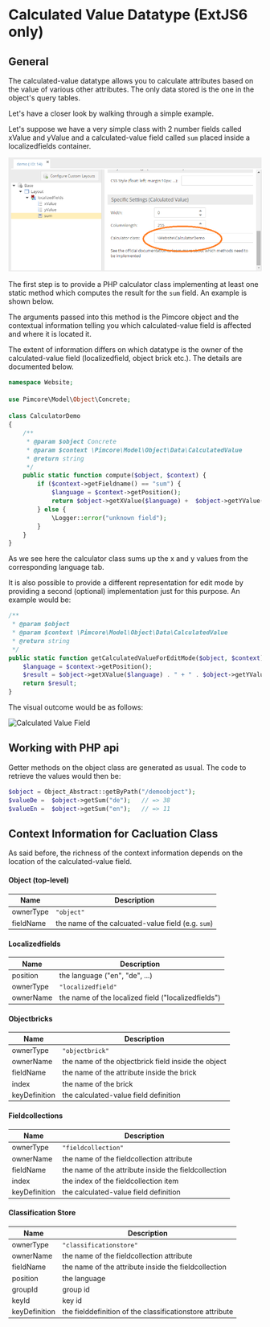 # Calculated Value Datatype (ExtJS6 only)


## General

The calculated-value datatype allows you to calculate attributes based on the value of various other attributes. 
The only data stored is the one in the object's query tables.

Let's have a closer look by walking through a simple example.

Let's suppose we have a very simple class with 2 number fields called xValue and yValue and a calculated-value field 
called ```sum``` placed inside a localizedfields container.

![Calculated Value Configuration](../../../img/classes-datatypes-calculated.png)


The first step is to provide a PHP calculator class implementing at least one static method which computes the result 
for the ```sum``` field. An example is shown below.

The arguments passed into this method is the Pimcore object and the contextual information telling you which 
calculated-value field is affected and where it is located it.

The extent of information differs on which datatype is the owner of the calculated-value field 
(localizedfield, object brick etc.). The details are documented below.

```php
namespace Website;
 
use Pimcore\Model\Object\Concrete;
 
class CalculatorDemo
{
    /**
     * @param $object Concrete
     * @param $context \Pimcore\Model\Object\Data\CalculatedValue
     * @return string
     */
    public static function compute($object, $context) {
        if ($context->getFieldname() == "sum") {
            $language = $context->getPosition();
            return $object->getXValue($language) +  $object->getYValue($language);
        } else {
            \Logger::error("unknown field");
        }
    }
} 
```

As we see here the calculator class sums up the x and y values from the corresponding language tab.

It is also possible to provide a different representation for edit mode by providing a second (optional) implementation just for this purpose. An example would be:
```php
/**
 * @param $object
 * @param $context \Pimcore\Model\Object\Data\CalculatedValue
 * @return string
 */
public static function getCalculatedValueForEditMode($object, $context) {
    $language = $context->getPosition();
    $result = $object->getXValue($language) . " + " . $object->getYValue($language) . " = " . self::compute($object, $context);
    return $result;
}
```

The visual outcome would be as follows: 

![Calculated Value Field](../../../img/classes-datatypes-calculated2.png)



## Working with PHP api

Getter methods on the object class are generated as usual. The code to retrieve the values would then be: 
```php
$object = Object_Abstract::getByPath("/demoobject");
$valueDe =  $object->getSum("de");   // => 38
$valueEn =  $object->getSum("en");   // => 11
```

## Context Information for Cacluation Class
As said before, the richness of the context information depends on the location of the calculated-value field.


#### Object (top-level)

| Name | Description |
| --- | ---- |
| ownerType | ```"object"``` |
| fieldName | the name of the calcuated-value field (e.g. ```sum```) |


#### Localizedfields

| Name | Description |
| --- | ---- |
| position | the language ("en", "de", ...) |
| ownerType | ```"localizedfield"``` |
| ownerName | the name of the localized field ("localizedfields") | 


#### Objectbricks

| Name | Description |
| --- | ---- |
| ownerType | ```"objectbrick"``` |
| ownerName | the name of the objectbrick field inside the object |
| fieldName | the name of the attribute inside the brick |
| index | the name of the brick |
| keyDefinition | the calculated-value field definition |


#### Fieldcollections

| Name | Description |
| --- | ---- |
| ownerType | ```"fieldcollection"``` |
| ownerName | the name of the fieldcollection attribute |
| fieldName | the name of the attribute inside the fieldcollection |
| index | the index of the fieldcollection item |
| keyDefinition | the calculated-value field definition |


#### Classification Store

| Name | Description |
| --- | ---- |
| ownerType | ```"classificationstore"``` |
| ownerName | the name of the fieldcollection attribute |
| fieldName | the name of the attribute inside the fieldcollection |
| position  | the language |
| groupId   | group id |
| keyId     | key id |
| keyDefinition | the fielddefinition of the classificationstore attribute |

